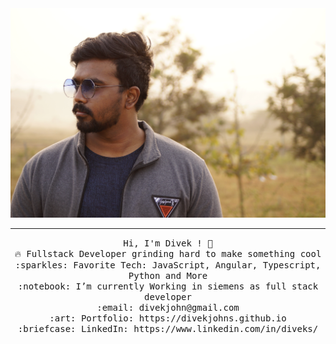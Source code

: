 <img src="./_DSC0287.JPG"/>
 <hr></hr>
<p align="center">
  <samp>
    Hi, I'm Divek ! 👋 <br>
    🔥 Fullstack Developer grinding hard to make something cool  <br>
    :sparkles: Favorite Tech: JavaScript, Angular, Typescript, Python and More <br>
    :notebook: I’m currently Working in siemens as full stack developer <br>
    :email:	divekjohn@gmail.com <br>
    :art: Portfolio: https://divekjohns.github.io <br>
    :briefcase: LinkedIn: https://www.linkedin.com/in/diveks/ <br>
  </samp>
</p>
